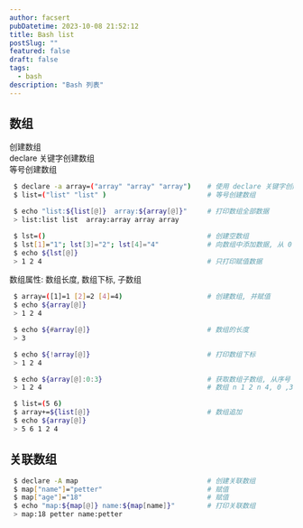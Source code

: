 ```yaml
---
author: facsert
pubDatetime: 2023-10-08 21:52:12
title: Bash list
postSlug: ""
featured: false
draft: false
tags:
  - bash
description: "Bash 列表"
---
```


<!--
 * @Author: facsert
 * @Date: 2023-10-08 21:52:12
 * @LastEditTime: 2023-10-08 22:36:51
 * @LastEditors: facsert
 * @Description:
-->

## 数组

创建数组  
declare 关键字创建数组  
等号创建数组

```bash
 $ declare -a array=("array" "array" "array")    # 使用 declare 关键字创建数组
 $ list=("list" "list" )                         # 等号创建数组

 $ echo "list:${list[@]}  array:${array[@]}"     # 打印数组全部数据
 > list:list list  array:array array array

 $ lst=()                                        # 创建空数组
 $ lst[1]="1"; lst[3]="2"; lst[4]="4"            # 向数组中添加数据, 从 0 开发, 可以跳过
 $ echo ${lst[@]}
 > 1 2 4                                         # 只打印赋值数据
```

数组属性: 数组长度, 数组下标, 子数组

```bash
 $ array=([1]=1 [2]=2 [4]=4)                     # 创建数组, 并赋值
 $ echo ${array[@]}
 > 1 2 4

 $ echo ${#array[@]}                             # 数组的长度
 > 3

 $ echo ${!array[@]}                             # 打印数组下标
 > 1 2 4

 $ echo ${array[@]:0:3}                          # 获取数组子数组, 从序号 0 开始, 取 2 个
 > 1 2 4                                         # 数组 n 1 2 n 4, 0 ,3未赋值, 从 0 开始取 3 个有效元素

 $ list=(5 6)
 $ array+=${list[@]}                             # 数组追加
 $ echo ${array[@]}
 > 5 6 1 2 4
```

## 关联数组

```bash
 $ declare -A map                                # 创建关联数组
 $ map["name"]="petter"                          # 赋值
 $ map["age"]="18"                               # 赋值
 $ echo "map:${map[@]} name:${map[name]}"        # 打印关联数组
 > map:18 petter name:petter
```
